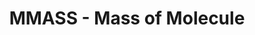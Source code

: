 ---
layout: post
title:  "MMASS - Mass of Molecule"
categories: [stack, data-structure]
code: MMASS
src: MMASS.cpp
---